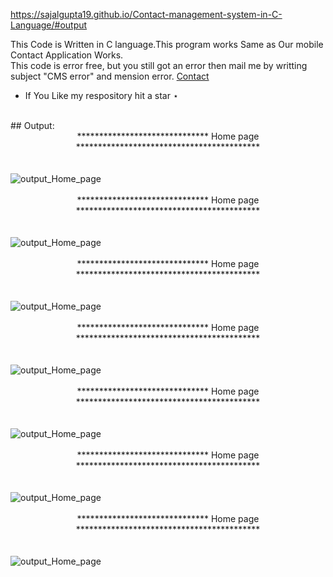 https://sajalgupta19.github.io/Contact-management-system-in-C-Language/#output

This Code is Written in C language.This program works Same as Our mobile Contact Application Works.<br>
This code is error free, but you still got an error then mail me by writting subject "CMS error" and mension error. <a href="mailto:contact.code4xu@gmail.com">Contact</a>
 - If You Like my respository hit a star ⋆
<br>
## Output:

<center> ****************************** Home page ******************************************</center>
<br><br>
<img src="https://sajalgupta19.github.io/Contact-management-system-in-C-Language/icons/1.PNG" alt="output_Home_page" align="center" /><br><br>
<center> ****************************** Home page ******************************************</center><br><br>
<img src="https://sajalgupta19.github.io/Contact-management-system-in-C-Language/icons/2.PNG" alt="output_Home_page" /><br><br>
<center> ****************************** Home page ******************************************</center><br><br>
<img src="https://sajalgupta19.github.io/Contact-management-system-in-C-Language/icons/3.PNG" alt="output_Home_page" /><br><br>
<center> ****************************** Home page ******************************************</center><br><br>
<img src="https://sajalgupta19.github.io/Contact-management-system-in-C-Language/icons/4.1.PNG" alt="output_Home_page" /><br><br>
<center> ****************************** Home page ******************************************</center><br><br>
<img src="https://sajalgupta19.github.io/Contact-management-system-in-C-Language/icons/4.2.PNG" alt="output_Home_page" /><br><br>
<center> ****************************** Home page ******************************************</center><br><br>
<img src="https://sajalgupta19.github.io/Contact-management-system-in-C-Language/icons/5.PNG" alt="output_Home_page" /><br><br>
<center> ****************************** Home page ******************************************</center><br><br>
<img src="https://sajalgupta19.github.io/Contact-management-system-in-C-Language/icons/6.PNG" alt="output_Home_page" /><br><br>
